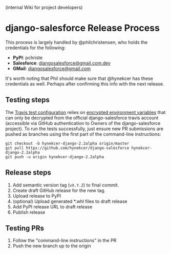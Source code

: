 (internal Wiki for project developers)

# django-salesforce Release Process

This process is largely handled by @philchristensen, who holds the credentials for the following:

* **PyPI**: pchriste
* **Salesforce**: djangosalesforce@gmail.com.dev
* **GMail**: djangosalesforce@gmail.com

It's worth noting that Phil should make sure that @hynekcer has these credentials as well. Perhaps after confirming this info with the next release.

## Testing steps
The [Travis test configuration](django-salesforce/.travis.yml) relies on [encrypted environment variables](https://docs.travis-ci.com/user/environment-variables/#defining-encrypted-variables-in-travisyml) that can only be decrypted from the official django-salesforce travis account (accessible via GitHub authentication to Owners of the django-salesforce project). To run the tests successfully, just ensure new PR submissions are pushed as branches using the first part of the command-line instructions:

    git checkout -b hynekcer-django-2.2alpha origin/master
    git pull https://github.com/hynekcer/django-salesforce hynekcer-django-2.2alpha
    git push -u origin hynekcer-django-2.2alpha


## Release steps
1. Add semantic version tag (`vX.Y.Z`) to final commit.
2. Create draft GitHub release for the new tag.
3. Upload release to PyPI
4. (optional) Upload generated *.whl files to draft release
5. Add PyPI release URL to draft release
6. Publish release

## Testing PRs
1. Follow the "command-line instructions" in the PR
2. Push the new branch up to the origin